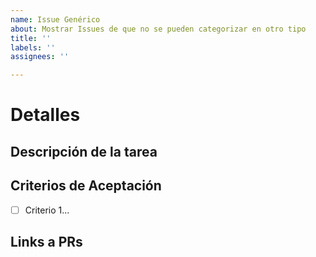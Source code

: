 ```yaml
---
name: Issue Genérico
about: Mostrar Issues de que no se pueden categorizar en otro tipo
title: ''
labels: ''
assignees: ''

---
```


# Detalles

## Descripción de la tarea

## Criterios de Aceptación

- [ ] Criterio 1...

## Links a PRs
